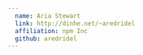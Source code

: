 ```yaml
---
  name: Aria Stewart
  link: http://dinhe.net/~aredridel
  affiliation: npm Inc
  github: aredridel
---
```

